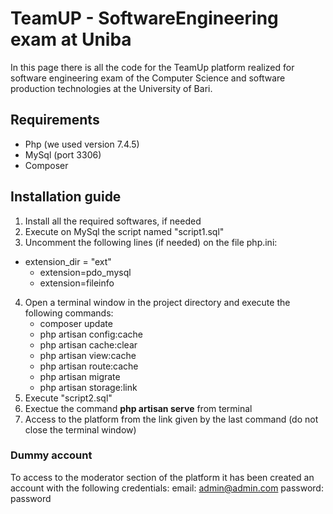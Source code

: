 # TeamUP - SoftwareEngineering exam at Uniba
In this page there is all the code for the TeamUp platform realized for software engineering exam of the Computer Science and software production technologies at the University of Bari.

## Requirements
- Php (we used version 7.4.5)
- MySql (port 3306)
- Composer

## Installation guide
1. Install all the required softwares, if needed
2. Execute on MySql the script named "script1.sql"
3. Uncomment the following lines (if needed) on the file php.ini:
  - extension_dir = "ext"
	- extension=pdo_mysql
	- extension=fileinfo
4. Open a terminal window in the project directory and execute the following commands:
	- composer update
	- php artisan config:cache
	- php artisan cache:clear
	- php artisan view:cache
	- php artisan route:cache
	- php artisan migrate
	- php artisan storage:link
5. Execute "script2.sql"
6. Exectue the command **php artisan serve** from terminal
7. Access to the platform from the link given by the last command (do not close the terminal window)


### Dummy account
To access to the moderator section of the platform it has been created an account with the following credentials:
		email: admin@admin.com
		password: password

